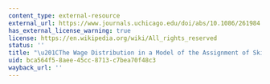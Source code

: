 ```yaml
---
content_type: external-resource
external_url: https://www.journals.uchicago.edu/doi/abs/10.1086/261984
has_external_license_warning: true
license: https://en.wikipedia.org/wiki/All_rights_reserved
status: ''
title: "\u201CThe Wage Distribution in a Model of the Assignment of Skills to\_Jobs.\u201D"
uid: bca564f5-8aee-45cc-8713-c7bea70f48c3
wayback_url: ''
---
```

